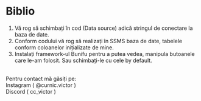 # Biblio
1. Vă rog să schimbați în cod (Data source) adică stringul de conectare la baza de date.<br>
2. Conform codului vă rog să realizați în SSMS baza de date, tabelele conform coloanelor inițializate de mine.<br>
3. Instalați framework-ul Bunifu pentru a putea vedea, manipula butoanele care le-am folosit. Sau schimbați-le cu cele by default.<br><br>

Pentru contact mă găsiți pe: <br>
Instagram ( @curnic.victor )<br>
Discord ( cc_victor )

